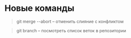 # Новые команды

>git merge --abort – отменить слияние с конфликтом

>git branch – посмотреть список веток в репозитории